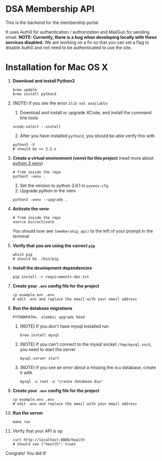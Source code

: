 # DSA Membership API

This is the backend for the membership portal.

It uses Auth0 for authentication / authorization and MailGun for sending email.
**NOTE: Currently, there is a bug when developing locally with these services disabled.**
We are working on a fix so that you can set a flag to disable Auth0 and not need to be authenticated
to use the site.
 
# Installation for Mac OS X

1. **Download and install Python3**
    ```
    brew update
    brew install python3
    ```

2. (NOTE) If you see the error `zlib not available`
    1. Download and install or upgrade XCode, and install the command line tools
    ```
    xcode-select --install
    ```
    2. After you have installed `python3`, you should be able verify this with
    ```
    python3 -V
    # should be >= 3.5.x
    ```

3. **Create a virtual environment (venv) for this project** (read more about [python 3 venv](https://packaging.python.org/installing/#creating-virtual-environments))
    ```
    # from inside the repo
    python3 -venv .
    ```
    1. Set the version to python 3.6.1 in `pyvenv.cfg`
    2. Upgrade python in the venv
    ```
    python3 -venv --upgrade .
    ```

4. **Activate the venv**
    ```
    # from inside the repo
    source bin/activate
    ```
    You should now see `(membership_api)` to the left of your prompt in the terminal

5. **Verify that you are using the correct `pip`**
    ```
    which pip
    # should be ./bin/pip
    ```

6. **Install the development dependencies**
    ```
    pip install -r requirements-dev.txt
    ```

7. **Create your `.env` config file for the project**
    ```
    cp example.env .env
    # edit .env and replace the email with your email address
    ```

8. **Run the database migrations**
    ```
    PYTHONPATH=. alembic upgrade head
    ```
    1. (NOTE) If you don't have mysql installed run
        ```
        brew install mysql
        ```
    2. (NOTE) If you can't connect to the mysql socket `/tmp/mysql.sock`, you need to start the server
        ```
        mysql.server start
        ```
    3. (NOTE) If you see an error about a missing the `dsa` database, create it with
        ```
        mysql -u root -e "create database dsa"
        ```

9. **Create your `.env` config file for the project**
    ```
    cp example.env .env
    # edit .env and replace the email with your email address
    ```

10. **Run the server**
    ```
    make run
    ```

11. Verify that your API is up
    ```
    curl http://localhost:8080/health
    # Should see {"health": true}
    ```

Congrats! You did it!
